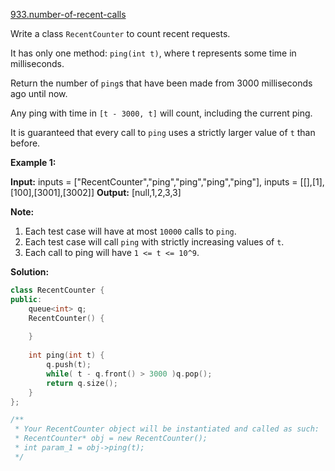 [933.number-of-recent-calls](https://leetcode.com/problems/number-of-recent-calls/)  

Write a class `RecentCounter` to count recent requests.

It has only one method: `ping(int t)`, where t represents some time in milliseconds.

Return the number of `ping`s that have been made from 3000 milliseconds ago until now.

Any ping with time in `[t - 3000, t]` will count, including the current ping.

It is guaranteed that every call to `ping` uses a strictly larger value of `t` than before.

**Example 1:**

**Input:** inputs = \["RecentCounter","ping","ping","ping","ping"\], inputs = \[\[\],\[1\],\[100\],\[3001\],\[3002\]\]
**Output:** \[null,1,2,3,3\]

**Note:**

1.  Each test case will have at most `10000` calls to `ping`.
2.  Each test case will call `ping` with strictly increasing values of `t`.
3.  Each call to ping will have `1 <= t <= 10^9`.  



**Solution:**  

```cpp
class RecentCounter {
public:
    queue<int> q;
    RecentCounter() {
        
    }
    
    int ping(int t) {
        q.push(t);
        while( t - q.front() > 3000 )q.pop();
        return q.size();
    }
};

/**
 * Your RecentCounter object will be instantiated and called as such:
 * RecentCounter* obj = new RecentCounter();
 * int param_1 = obj->ping(t);
 */
```
      